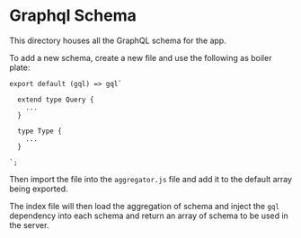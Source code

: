 # Graphql Schema
This directory houses all the GraphQL schema for
the app.

To add a new schema, create a new file and use the following as
boiler plate:

```
export default (gql) => gql`

  extend type Query {
    ...
  }

  type Type {
    ...
  }

`;
```

Then import the file into the `aggregator.js` file and
add it to the default array being exported.

The index file will then load the aggregation of schema and
inject the `gql` dependency into each schema and return
an array of schema to be used in the server.
